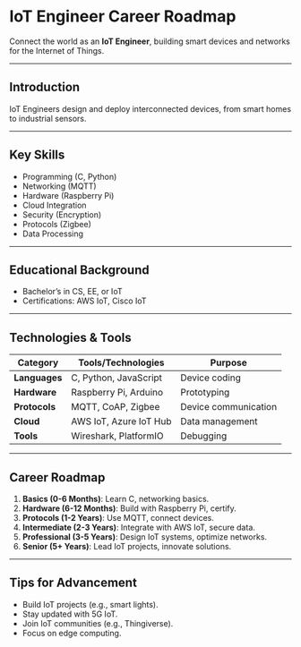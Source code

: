 # IoT Engineer Career Roadmap

Connect the world as an **IoT Engineer**, building smart devices and networks for the Internet of Things.

---

## Introduction
IoT Engineers design and deploy interconnected devices, from smart homes to industrial sensors.

---

## Key Skills
- Programming (C, Python)
- Networking (MQTT)
- Hardware (Raspberry Pi)
- Cloud Integration
- Security (Encryption)
- Protocols (Zigbee)
- Data Processing

---

## Educational Background
- Bachelor’s in CS, EE, or IoT
- Certifications: AWS IoT, Cisco IoT

---

## Technologies & Tools
| **Category**         | **Tools/Technologies**                     | **Purpose**                        |
|----------------------|--------------------------------------------|------------------------------------|
| **Languages**        | C, Python, JavaScript                      | Device coding                     |
| **Hardware**         | Raspberry Pi, Arduino                      | Prototyping                       |
| **Protocols**        | MQTT, CoAP, Zigbee                         | Device communication              |
| **Cloud**            | AWS IoT, Azure IoT Hub                     | Data management                   |
| **Tools**            | Wireshark, PlatformIO                      | Debugging                         |

---

## Career Roadmap
1. **Basics (0-6 Months)**: Learn C, networking basics.  
2. **Hardware (6-12 Months)**: Build with Raspberry Pi, certify.  
3. **Protocols (1-2 Years)**: Use MQTT, connect devices.  
4. **Intermediate (2-3 Years)**: Integrate with AWS IoT, secure data.  
5. **Professional (3-5 Years)**: Design IoT systems, optimize networks.  
6. **Senior (5+ Years)**: Lead IoT projects, innovate solutions.

---

## Tips for Advancement
- Build IoT projects (e.g., smart lights).
- Stay updated with 5G IoT.
- Join IoT communities (e.g., Thingiverse).
- Focus on edge computing.